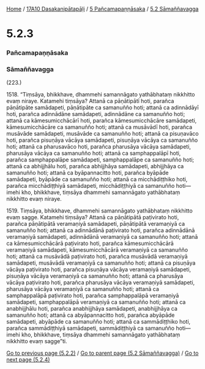 
[Home](/) / [17A10 Dasakanipātapāḷi](../../../17A10.md) / [5 Pañcamapaṇṇāsaka](../../5.md) / [5.2 Sāmaññavagga](../5.2.md)

# 5.2.3

### Pañcamapaṇṇāsaka

### Sāmaññavagga

(223.)

1518\. “Tiṃsāya, bhikkhave, dhammehi samannāgato yathābhataṃ nikkhitto evaṃ niraye. Katamehi tiṃsāya? Attanā ca pāṇātipātī hoti, parañca pāṇātipāte samādapeti, pāṇātipāte ca samanuñño hoti; attanā ca adinnādāyī hoti, parañca adinnādāne samādapeti, adinnādāne ca samanuñño hoti; attanā ca kāmesumicchācārī hoti, parañca kāmesumicchācāre samādapeti, kāmesumicchācāre ca samanuñño hoti; attanā ca musāvādī hoti, parañca musāvāde samādapeti, musāvāde ca samanuñño hoti; attanā ca pisuṇavāco hoti, parañca pisuṇāya vācāya samādapeti, pisuṇāya vācāya ca samanuñño hoti; attanā ca pharusavāco hoti, parañca pharusāya vācāya samādapeti, pharusāya vācāya ca samanuñño hoti; attanā ca samphappalāpī hoti, parañca samphappalāpe samādapeti, samphappalāpe ca samanuñño hoti; attanā ca abhijjhālu hoti, parañca abhijjhāya samādapeti, abhijjhāya ca samanuñño hoti; attanā ca byāpannacitto hoti, parañca byāpāde samādapeti, byāpāde ca samanuñño hoti; attanā ca micchādiṭṭhiko hoti, parañca micchādiṭṭhiyā samādapeti, micchādiṭṭhiyā ca samanuñño hoti—  imehi kho, bhikkhave, tiṃsāya dhammehi samannāgato yathābhataṃ nikkhitto evaṃ niraye.

1519\. Tiṃsāya, bhikkhave, dhammehi samannāgato yathābhataṃ nikkhitto evaṃ sagge. Katamehi tiṃsāya? Attanā ca pāṇātipātā paṭivirato hoti, parañca pāṇātipātā veramaṇiyā samādapeti, pāṇātipātā veramaṇiyā ca samanuñño hoti; attanā ca adinnādānā paṭivirato hoti, parañca adinnādānā veramaṇiyā samādapeti, adinnādānā veramaṇiyā ca samanuñño hoti; attanā ca kāmesumicchācārā paṭivirato hoti, parañca kāmesumicchācārā veramaṇiyā samādapeti, kāmesumicchācārā veramaṇiyā ca samanuñño hoti; attanā ca musāvādā paṭivirato hoti, parañca musāvādā veramaṇiyā samādapeti, musāvādā veramaṇiyā ca samanuñño hoti; attanā ca pisuṇāya vācāya paṭivirato hoti, parañca pisuṇāya vācāya veramaṇiyā samādapeti, pisuṇāya vācāya veramaṇiyā ca samanuñño hoti; attanā ca pharusāya vācāya paṭivirato hoti, parañca pharusāya vācāya veramaṇiyā samādapeti, pharusāya vācāya veramaṇiyā ca samanuñño hoti; attanā ca samphappalāpā paṭivirato hoti, parañca samphappalāpā veramaṇiyā samādapeti, samphappalāpā veramaṇiyā ca samanuñño hoti; attanā ca anabhijjhālu hoti, parañca anabhijjhāya samādapeti, anabhijjhāya ca samanuñño hoti; attanā ca abyāpannacitto hoti, parañca abyāpāde samādapeti, abyāpāde ca samanuñño hoti; attanā ca sammādiṭṭhiko hoti, parañca sammādiṭṭhiyā samādapeti, sammādiṭṭhiyā ca samanuñño hoti—  imehi kho, bhikkhave, tiṃsāya dhammehi samannāgato yathābhataṃ nikkhitto evaṃ sagge”ti.

[Go to previous page (5.2.2)](5.2.2.md) / [Go to parent page (5.2 Sāmaññavagga)](../5.2.md) / [Go to next page (5.2.4)](5.2.4.md)


